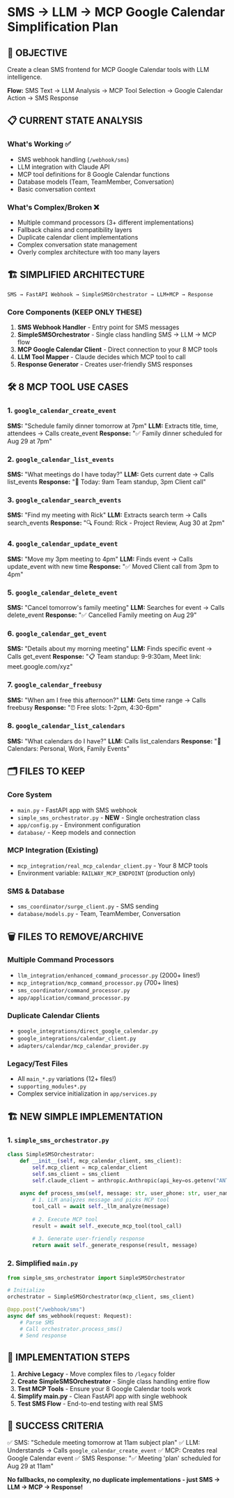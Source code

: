 # SMS → LLM → MCP Google Calendar Simplification Plan

## 🎯 OBJECTIVE
Create a clean SMS frontend for MCP Google Calendar tools with LLM intelligence.

**Flow:** SMS Text → LLM Analysis → MCP Tool Selection → Google Calendar Action → SMS Response

## 📋 CURRENT STATE ANALYSIS

### What's Working ✅
- SMS webhook handling (`/webhook/sms`)
- LLM integration with Claude API
- MCP tool definitions for 8 Google Calendar functions
- Database models (Team, TeamMember, Conversation)
- Basic conversation context

### What's Complex/Broken ❌
- Multiple command processors (3+ different implementations)
- Fallback chains and compatibility layers
- Duplicate calendar client implementations
- Complex conversation state management
- Overly complex architecture with too many layers

## 🏗️ SIMPLIFIED ARCHITECTURE

```
SMS → FastAPI Webhook → SimpleSMSOrchestrator → LLM+MCP → Response
```

### Core Components (KEEP ONLY THESE)
1. **SMS Webhook Handler** - Entry point for SMS messages
2. **SimpleSMSOrchestrator** - Single class handling SMS → LLM → MCP flow
3. **MCP Google Calendar Client** - Direct connection to your 8 MCP tools
4. **LLM Tool Mapper** - Claude decides which MCP tool to call
5. **Response Generator** - Creates user-friendly SMS responses

## 🛠️ 8 MCP TOOL USE CASES

### 1. `google_calendar_create_event`
**SMS:** "Schedule family dinner tomorrow at 7pm"
**LLM:** Extracts title, time, attendees → Calls create_event
**Response:** "✅ Family dinner scheduled for Aug 29 at 7pm"

### 2. `google_calendar_list_events` 
**SMS:** "What meetings do I have today?"
**LLM:** Gets current date → Calls list_events
**Response:** "📅 Today: 9am Team standup, 3pm Client call"

### 3. `google_calendar_search_events`
**SMS:** "Find my meeting with Rick"
**LLM:** Extracts search term → Calls search_events
**Response:** "🔍 Found: Rick - Project Review, Aug 30 at 2pm"

### 4. `google_calendar_update_event`
**SMS:** "Move my 3pm meeting to 4pm"
**LLM:** Finds event → Calls update_event with new time
**Response:** "✅ Moved Client call from 3pm to 4pm"

### 5. `google_calendar_delete_event`
**SMS:** "Cancel tomorrow's family meeting"
**LLM:** Searches for event → Calls delete_event
**Response:** "✅ Cancelled Family meeting on Aug 29"

### 6. `google_calendar_get_event`
**SMS:** "Details about my morning meeting"
**LLM:** Finds specific event → Calls get_event
**Response:** "📋 Team standup: 9-9:30am, Meet link: meet.google.com/xyz"

### 7. `google_calendar_freebusy`
**SMS:** "When am I free this afternoon?"
**LLM:** Gets time range → Calls freebusy
**Response:** "⏰ Free slots: 1-2pm, 4:30-6pm"

### 8. `google_calendar_list_calendars`
**SMS:** "What calendars do I have?"
**LLM:** Calls list_calendars
**Response:** "📅 Calendars: Personal, Work, Family Events"

## 🗂️ FILES TO KEEP

### Core System
- `main.py` - FastAPI app with SMS webhook
- `simple_sms_orchestrator.py` - **NEW** - Single orchestration class
- `app/config.py` - Environment configuration
- `database/` - Keep models and connection

### MCP Integration (Existing)
- `mcp_integration/real_mcp_calendar_client.py` - Your 8 MCP tools
- Environment variable: `RAILWAY_MCP_ENDPOINT` (production only)

### SMS & Database
- `sms_coordinator/surge_client.py` - SMS sending
- `database/models.py` - Team, TeamMember, Conversation

## 🗑️ FILES TO REMOVE/ARCHIVE

### Multiple Command Processors
- `llm_integration/enhanced_command_processor.py` (2000+ lines!)
- `mcp_integration/mcp_command_processor.py` (700+ lines)
- `sms_coordinator/command_processor.py`
- `app/application/command_processor.py`

### Duplicate Calendar Clients
- `google_integrations/direct_google_calendar.py`
- `google_integrations/calendar_client.py`
- `adapters/calendar/mcp_calendar_provider.py`

### Legacy/Test Files
- All `main_*.py` variations (12+ files!)
- `supporting_modules*.py`
- Complex service initialization in `app/services.py`

## 🏗️ NEW SIMPLE IMPLEMENTATION

### 1. `simple_sms_orchestrator.py`
```python
class SimpleSMSOrchestrator:
    def __init__(self, mcp_calendar_client, sms_client):
        self.mcp_client = mcp_calendar_client
        self.sms_client = sms_client
        self.claude_client = anthropic.Anthropic(api_key=os.getenv("ANTHROPIC_API_KEY"))
    
    async def process_sms(self, message: str, user_phone: str, user_name: str) -> str:
        # 1. LLM analyzes message and picks MCP tool
        tool_call = await self._llm_analyze(message)
        
        # 2. Execute MCP tool
        result = await self._execute_mcp_tool(tool_call)
        
        # 3. Generate user-friendly response
        return await self._generate_response(result, message)
```

### 2. Simplified `main.py`
```python
from simple_sms_orchestrator import SimpleSMSOrchestrator

# Initialize
orchestrator = SimpleSMSOrchestrator(mcp_client, sms_client)

@app.post("/webhook/sms")
async def sms_webhook(request: Request):
    # Parse SMS
    # Call orchestrator.process_sms()
    # Send response
```

## 🚀 IMPLEMENTATION STEPS

1. **Archive Legacy** - Move complex files to `/legacy` folder
2. **Create SimpleSMSOrchestrator** - Single class handling entire flow
3. **Test MCP Tools** - Ensure your 8 Google Calendar tools work
4. **Simplify main.py** - Clean FastAPI app with single webhook
5. **Test SMS Flow** - End-to-end testing with real SMS

## 🎯 SUCCESS CRITERIA

✅ SMS: "Schedule meeting tomorrow at 11am subject plan"
✅ LLM: Understands → Calls `google_calendar_create_event`
✅ MCP: Creates real Google Calendar event
✅ SMS Response: "✅ Meeting 'plan' scheduled for Aug 29 at 11am"

**No fallbacks, no complexity, no duplicate implementations - just SMS → LLM → MCP → Response!**

